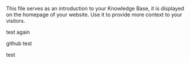 This file serves as an introduction to your Knowledge Base, it is displayed on the homepage of your website. Use it to provide more context to your visitors.

test again

github test

test



